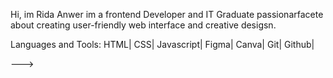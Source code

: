 Hi, im Rida Anwer
im a frontend Developer and IT Graduate passionarfacete about creating user-friendly web interface
and creative desigsn.

Languages and Tools:
HTML| CSS| Javascript| Figma| Canva| Git| Github|


--->
